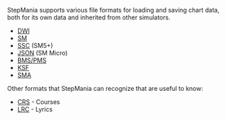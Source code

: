 StepMania supports various file formats for loading and saving chart data, both for its own data and inherited from other simulators.

* [DWI](file-formats/dwi)
* [SM](file-formats/sm)
* [SSC](file-formats/ssc) (SM5+)
* [JSON](file-formats/json) (SM Micro)
* [BMS/PMS](file-formats/bms)
* [KSF](file-formats/ksf)
* [SMA](file-formats/sma)

Other formats that StepMania can recognize that are useful to know:

* [CRS](file-formats/crs) - Courses
* [LRC](file-formats/lrc) - Lyrics
